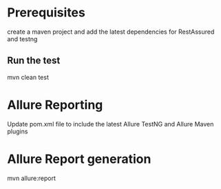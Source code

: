 # Prerequisites
create a maven project and add the latest dependencies for RestAssured and testng

## Run the test
mvn clean test  

# Allure Reporting
Update pom.xml file to include the latest Allure TestNG and Allure Maven plugins

# Allure Report generation
mvn allure:report

